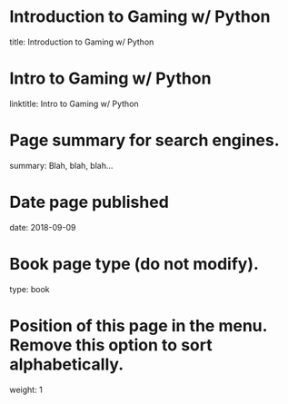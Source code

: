 # Introduction to Gaming w/ Python
title: Introduction to Gaming w/ Python

# Intro to Gaming w/ Python
linktitle: Intro to Gaming w/ Python

# Page summary for search engines.
summary: Blah, blah, blah...

# Date page published
date: 2018-09-09

# Book page type (do not modify).
type: book

# Position of this page in the menu. Remove this option to sort alphabetically.
weight: 1